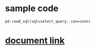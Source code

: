 # sample code
```{python}
pd.read_sql(sql=select_query, con=conn)
```

# [document link](https://pandas.pydata.org/pandas-docs/stable/reference/api/pandas.read_sql.html#pandas.read_sql)  
